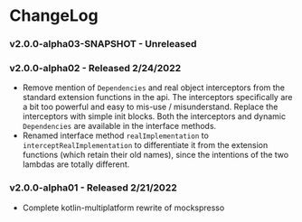 # ChangeLog

### v2.0.0-alpha03-SNAPSHOT - Unreleased


### v2.0.0-alpha02 - Released 2/24/2022

- Remove mention of `Dependencies` and real object interceptors from the standard extension functions in the api. The
  interceptors specifically are a bit too powerful and easy to mis-use / misunderstand. Replace the interceptors with
  simple init blocks. Both the interceptors and dynamic `Dependencies` are available in the interface methods.
- Renamed interface method `realImplementation` to `interceptRealImplementation` to differentiate it from the extension
  functions (which retain their old names), since the intentions of the two lambdas are totally different.

### v2.0.0-alpha01 - Released 2/21/2022

- Complete kotlin-multiplatform rewrite of mockspresso
